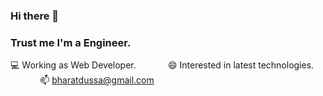 ### Hi there 👋

<!--
**bharat-dussa/bharat-dussa** is a ✨ _special_ ✨ repository because its `README.md` (this file) appears on your GitHub profile.

Here are some ideas to get you started:

- 🔭 I’m currently working on ...
- 🌱 I’m currently learning ...
- 👯 I’m looking to collaborate on ...
- 🤔 I’m looking for help with ...
- 💬 Ask me about ...
- 📫 How to reach me: ...
- 😄 Pronouns: ...
- ⚡ Fun fact: ...
-->

### Trust me I'm a Engineer.

  💻 Working as Web Developer. &nbsp;&nbsp;&nbsp;&nbsp;&nbsp;&nbsp;&nbsp;&nbsp;&nbsp;&nbsp;&nbsp;
  😄 Interested in latest technologies. &nbsp;&nbsp;&nbsp;&nbsp;&nbsp;&nbsp;&nbsp;&nbsp;&nbsp;&nbsp;&nbsp;
  📫 bharatdussa@gmail.com 

